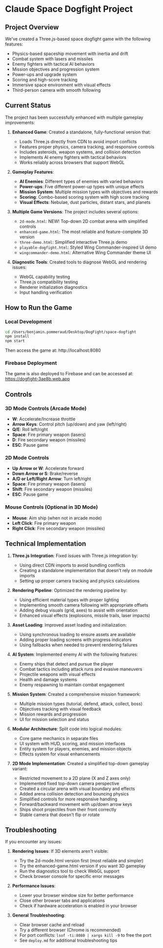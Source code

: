 # Claude Space Dogfight Project

## Project Overview

We've created a Three.js-based space dogfight game with the following features:
- Physics-based spaceship movement with inertia and drift
- Combat system with lasers and missiles
- Enemy fighters with tactical AI behaviors
- Mission objectives and progression system
- Power-ups and upgrade system
- Scoring and high-score tracking
- Immersive space environment with visual effects
- Third-person camera with smooth following

## Current Status

The project has been successfully enhanced with multiple gameplay improvements:

1. **Enhanced Game**: Created a standalone, fully-functional version that:
   - Loads Three.js directly from CDN to avoid import conflicts
   - Features proper physics, camera tracking, and responsive controls
   - Includes asteroids, weapon systems, and collision detection
   - Implements AI enemy fighters with tactical behaviors
   - Works reliably across browsers that support WebGL

2. **Gameplay Features**:
   - **AI Enemies**: Different types of enemies with varied behaviors
   - **Power-ups**: Five different power-up types with unique effects
   - **Mission System**: Multiple mission types with objectives and rewards
   - **Scoring**: Combo-based scoring system with high score tracking
   - **Visual Effects**: Nebulae, dust particles, distant stars, and planets

3. **Multiple Game Versions**: The project includes several options:
   - `2d-mode.html`: NEW! Top-down 2D combat arena with simplified controls
   - `enhanced-game.html`: The most reliable and feature-complete 3D version
   - `three-demo.html`: Simplified interactive Three.js demo
   - `playable-dogfight.html`: Styled Wing Commander-inspired UI demo
   - `wingcommander-demo.html`: Alternative Wing Commander theme UI

4. **Diagnostic Tools**: Created tools to diagnose WebGL and rendering issues:
   - WebGL capability testing
   - Three.js compatibility testing
   - Renderer initialization diagnostics
   - Input handling verification

## How to Run the Game

### Local Development
```bash
cd /Users/benjamin.pommeraud/Desktop/DogFight/space-dogfight
npm install
npm start
```
Then access the game at: http://localhost:8080

### Firebase Deployment
The game is also deployed to Firebase and can be accessed at:
https://dogfight-3ae8b.web.app

## Controls

### 3D Mode Controls (Arcade Mode)
- **W**: Accelerate/Increase throttle
- **Arrow Keys**: Control pitch (up/down) and yaw (left/right)
- **Q/E**: Roll left/right
- **Space**: Fire primary weapon (lasers)
- **D**: Fire secondary weapon (missiles)
- **ESC**: Pause game

### 2D Mode Controls
- **Up Arrow or W**: Accelerate forward
- **Down Arrow or S**: Brake/reverse
- **A/D or Left/Right Arrow**: Turn left/right
- **Space**: Fire primary weapon (lasers)
- **Shift**: Fire secondary weapon (missiles)
- **ESC**: Pause game

### Mouse Controls (Optional in 3D Mode)
- **Mouse**: Aim ship (when not in arcade mode)
- **Left Click**: Fire primary weapon
- **Right Click**: Fire secondary weapon (missiles)

## Technical Implementation

1. **Three.js Integration**: Fixed issues with Three.js integration by:
   - Using direct CDN imports to avoid bundling conflicts
   - Creating a standalone implementation that doesn't rely on module imports
   - Setting up proper camera tracking and physics calculations

2. **Rendering Pipeline**: Optimized the rendering pipeline by:
   - Using efficient material types with proper lighting
   - Implementing smooth camera following with appropriate offsets
   - Adding debug visuals (grid, axes) to assist with orientation
   - Enhanced visual effects (explosions, missile trails, laser impacts)

3. **Asset Loading**: Improved asset loading and initialization:
   - Using synchronous loading to ensure assets are available
   - Adding proper loading screens with progress indicators
   - Using fallbacks when needed to prevent rendering failures

4. **AI System**: Implemented enemy AI with the following features:
   - Enemy ships that detect and pursue the player
   - Combat tactics including attack runs and evasive maneuvers
   - Projectile weapons with visual effects
   - Health and damage systems
   - Enemy respawning to maintain combat engagement

5. **Mission System**: Created a comprehensive mission framework:
   - Multiple mission types (tutorial, defend, attack, collect, boss)
   - Objectives tracking with visual feedback
   - Mission rewards and progression
   - UI for mission selection and status

6. **Modular Architecture**: Split code into logical modules:
   - Core game mechanics in separate files
   - UI system with HUD, scoring, and mission interfaces
   - Entity system for players, enemies, and mission objects
   - Effects system for visual enhancements

7. **2D Mode Implementation**: Created a simplified top-down gameplay variant:
   - Restricted movement to a 2D plane (X and Z axes only)
   - Implemented fixed top-down camera perspective
   - Created a circular arena with visual boundary and effects
   - Added arena collision detection and bouncing physics
   - Simplified controls for more responsive handling
   - Forward/backward movement with up/down arrow keys
   - Ships shoot projectiles from their front correctly
   - Stable camera that doesn't flip or rotate

## Troubleshooting

If you encounter any issues:

1. **Rendering Issues**: If 3D elements aren't visible:
   - Try the 2d-mode.html version first (most reliable and simpler)
   - Try the enhanced-game.html version if you want 3D gameplay
   - Run the diagnostics tool to check WebGL support
   - Check browser console for specific error messages

2. **Performance Issues**:
   - Lower your browser window size for better performance
   - Close other browser tabs and applications
   - Check if hardware acceleration is enabled in your browser

3. **General Troubleshooting**:
   - Clear browser cache and reload
   - Try a different browser (Chrome is recommended)
   - For port conflicts: `lsof -ti:8080 | xargs kill -9` to free the port
   - See `deploy.md` for additional troubleshooting tips